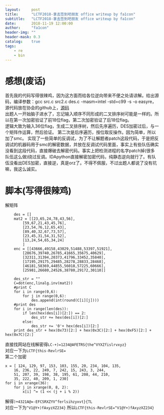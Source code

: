 ```yaml
---
layout:     post
title:      "LCTF2018-拿去签到吧朋友 office writeup by fa1con"
subtitle:   "LCTF2018-拿去签到吧朋友 office writeup by fa1con"
date:       2018-11-19 12:00:00
author:     "fa1con"
header-img: ""
header-mask: 0.3
catalog:    true
tags:
    - re
    - bin
---
```


# 感想(废话)
首先我的代码写得很辣鸡，因为这方面而给各位逆向带来不便之处请谅解。给出源码，编译参数：gcc src.c src2.c des.c -masm=intel -std=c99 -s -o easyre，源代码放在协会的github上，[源码](https://github.com/LCTF/LCTF2018/tree/master/Source/拿去签到吧朋友)  
出题人一开始脑子进水了，忘记输入顺序不同形成的二叉排序树可能是一样的。所以在第一次加密验证了前18位flag，第二次加密验证了后18位flag。  
逻辑大致为输入36位flag，生成二叉排序树，然后先序遍历，DES加密过后，与一个矩阵作运算，然后验证。
第二次是后序遍历，按位取反操作。因为简单，所以加了smc。
实现了一些简单的反调试，为了不让解题者patch这段代码，于是把反调试的机器码用于smc的解密数据，并放在反调试代码里面，事实上有些队伍确实没看到这段代码，直接爆破去解密代码。事实上把检测进程的名字patch掉(很多队伍这么做)绕过反调。IDApython直接解密加密代码，纯静态逆向就行了。有队伍没看出DES加密，直接逆，真是orz了。不得不佩服，不过出题人都说了没有坑嘛，我这么诚实。  

# 脚本(写得很辣鸡)
解矩阵

		des = []
		mat2 = [[23,65,24,78,43,56],
			[59,67,21,43,45,76],
			[23,54,76,12,65,43],
			[89,40,32,67,73,57],
			[23,45,31,54,31,52],
			[13,24,54,65,34,24]
			]
		enc = [[43666,49158,43029,51488,53397,51921],
			[28676,39740,26785,41665,35675,40629],
			[32311,31394,20373,41796,33452,35840],
			[17195,29175,29485,28278,28833,28468],
			[46181,58369,44855,56018,57225,60666],
			[25981,26680,24526,38780,29172,30110]]
	
		des_str = ""
		C=dot(enc,linalg.inv(mat2))
		#print C
		for i in range(0,6):
			for j in range(0,6):
				des.append(int(round(C[i][j])))
		#print des
		for i in range(len(des)):
			if len(hex(des[i])[2:]) == 2:
				des_str += hex(des[i])[2:]
			else:
				des_str += '0'+ hex(des[i])[2:]
		print des_str + hex(0x73)[2:] + hex(0x3C)[2:] + hex(0xF5)[2:] + hex(0x7C)[2:]
直接找网站在线解密得```LC-+)=1234@AFETRS{the^VYXZfislrvxyz}```  
对应一下为```LCTF{this-RevlrSE=```  
第二个加密

	x = [ 124, 129, 97, 153, 103, 155, 20, 234, 104, 135,
		16, 236, 22, 249, 7, 242, 15, 243, 3, 244,
		51, 207, 39, 198, 38, 195, 61, 208, 44, 210,
		35, 222, 40, 209, 1, 230]
	for i in xrange(36):
		for j in xrange(0, 8, 2):
			x[i] ^= (1 << (j + i % 2))

解得```)+4321A@=-EFCSRXZYV^ferlsihzyxvt}{TL```  
对应一下为```^V1@Y+)fAxyzXZ234}```
所以```LCTF{this-RevlrSE=^V1@Y+)fAxyzXZ234}```